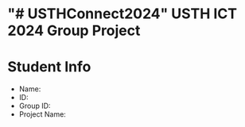 "# USTHConnect2024" 
USTH ICT 2024 Group Project
=====================================================

Student Info
=======================

* Name: 
* ID: 
* Group ID: 
* Project Name: 
